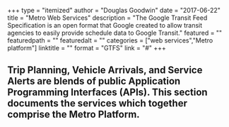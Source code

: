 +++
type = "itemized"
author = "Douglas Goodwin"
date = "2017-06-22"
title = "Metro Web Services"
description = "The Google Transit Feed Specification is an open format that Google created to allow transit agencies to easily provide schedule data to Google Transit."
featured = ""
featuredpath = ""
featuredalt = ""
categories = ["web services","Metro platform"]
linktitle = ""
format = "GTFS"
link = "#"
+++

## Trip Planning, Vehicle Arrivals, and Service Alerts are blends of public Application Programming Interfaces (APIs). This section documents the services which together comprise the Metro Platform. 
